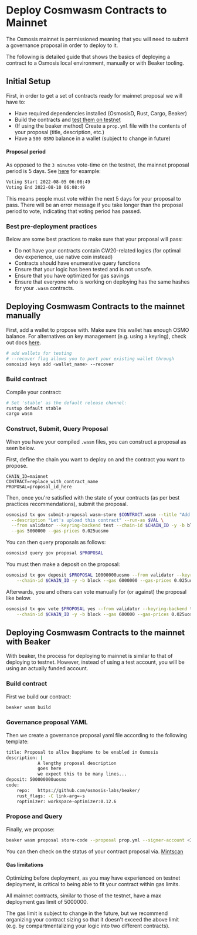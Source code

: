 # Deploy Cosmwasm Contracts to Mainnet

The Osmosis mainnet is permissioned meaning that you will need to submit a governance proposal in order to deploy to it.

The following is detailed guide that shows the basics of deploying a contract to a Osmosis local environment, manually or with Beaker tooling.

## Initial Setup

First, in order to get a set of contracts ready for mainnet proposal we will have to:

* Have required dependencies installed (OsmosisD, Rust, Cargo, Beaker)
* Build the contracts and [test them on testnet](https://docs.osmosis.zone/developing/dapps/get_started/cosmwasm-testnet.html#deploy-contract-via-governance)
* (If using the beaker method) Create a `prop.yml` file with the contents of your proposal (title, description, etc.)
* Have a `500 OSMO` balance in a wallet (subject to change in future)

#### Proposal period 
As opposed to the `3 minutes` vote-time on the testnet, the mainnet proposal period is 5 days. See [here](https://www.mintscan.io/osmosis/proposals/304) for example:

```sh
Voting Start 2022-08-05 06:08:49
Voting End 2022-08-10 06:08:49
```

This means people must vote within the next 5 days for your proposal to pass. There will be an error message if you take longer than the proposal period to vote, indicating that voting period has passed.

### Best pre-deployment practices

Below are some best practices to make sure that your proposal will pass:

* Do not have your contracts contain CW20-related logics (for optimal dev experience, use native coin instead)
* Contracts should have enumerative query functions
* Ensure that your logic has been tested and is not unsafe.
* Ensure that you have optimized for gas savings
* Ensure that everyone who is working on deploying has the same hashes for your `.wasm` contracts.

## Deploying Cosmwasm Contracts to the mainnet manually

First, add a wallet to propose with. Make sure this wallet has enough OSMO balance. For alternatives on key management (e.g. using a keyring), check out docs [here](https://docs.osmosis.zone/developing/keys/keys-cli.html#the-keyring-backend-option).

```bash
# add wallets for testing
# --recover flag allows you to port your existing wallet through 
osmosisd keys add <wallet_name> --recover
```

### Build contract

Compile your contract:

```bash
# Set 'stable' as the default release channel:
rustup default stable
cargo wasm
```

### Construct, Submit, Query Proposal

When you have your compiled `.wasm` files, you can construct a proposal as seen below.

First, define the chain you want to deploy on and the contract you want to propose.
```
CHAIN_ID=mainnet
CONTRACT=replace_with_contract_name
PROPOSAL=proposal_id_here
```

Then, once you're satisfied with the state of your contracts (as per best practices recommendations), submit the proposal.

```sh
osmosisd tx gov submit-proposal wasm-store $CONTRACT.wasm --title "Add $CONTRACT" \
  --description "Let's upload this contract" --run-as $VAL \
  --from validator --keyring-backend test --chain-id $CHAIN_ID -y -b block \
  --gas 5000000 --gas-prices 0.025uosmo
```

You can then query proposals as follows:

```sh
osmosisd query gov proposal $PROPOSAL
```

You must then make a deposit on the proposal:

```sh
osmosisd tx gov deposit $PROPOSAL 10000000uosmo --from validator --keyring-backend test \
    --chain-id $CHAIN_ID -y -b block --gas 6000000 --gas-prices 0.025uosmo
```

Afterwards, you and others can vote manually for (or against) the proposal like below.
```sh
osmosisd tx gov vote $PROPOSAL yes --from validator --keyring-backend test \
    --chain-id $CHAIN_ID -y -b block --gas 600000 --gas-prices 0.025uosmo
```

## Deploying Cosmwasm Contracts to the mainnet with Beaker

With beaker, the process for deploying to mainnet is similar to that of deploying to testnet. However, instead of using a test account, you will be using an actually funded account.

### Build contract

First we build our contract:

```sh
beaker wasm build
```

### Governance proposal YAML

Then we create a governance proposal yaml file according to the following template:

```sh
title: Proposal to allow DappName to be enabled in Osmosis
description: |
            A lengthy proposal description
            goes here  
            we expect this to be many lines...
deposit: 500000000uosmo
code:
    repo:   https://github.com/osmosis-labs/beaker/
    rust_flags: -C link-arg=-s
    roptimizer: workspace-optimizer:0.12.6
```

### Propose and Query

Finally, we propose:

```sh
beaker wasm proposal store-code --proposal prop.yml --signer-account <INSERT NAME OF FUNDED ACCOUNT HERE> --network mainnet counter --gas 5000000uosmo --gas-limit 5000000
```

You can then check on the status of your contract proposal via. [Mintscan](https://www.mintscan.io/osmosis/proposals)

#### Gas limitations

Optimizing before deployment, as you may have experienced on testnet deployment, is critical to being able to fit your contract within gas limits.

All mainnet contracts, similar to those of the testnet, have a max deployment gas limit of 5000000. 

The gas limit is subject to change in the future, but we recommend organizing your contract sizing so that it doesn't exceed the above limit (e.g. by compartmentalizing your logic into two different contracts).


